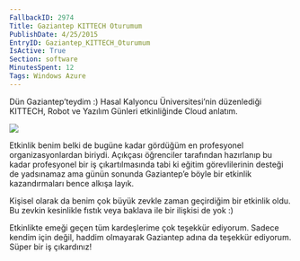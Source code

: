 ```yaml
---
FallbackID: 2974
Title: Gaziantep KITTECH Oturumum
PublishDate: 4/25/2015
EntryID: Gaziantep_KITTECH_Oturumum
IsActive: True
Section: software
MinutesSpent: 12
Tags: Windows Azure
---
```

Dün Gaziantep’teydim :) Hasal Kalyoncu Üniversitesi’nin düzenlediği KITTECH, Robot ve Yazılım Günleri etkinliğinde Cloud anlatım. ![](http://blob.daron.yondem.com/assets/2974/kittech.jpg)Etkinlik benim belki de bugüne kadar gördüğüm en profesyonel organizasyonlardan biriydi. Açıkçası öğrenciler tarafından hazırlanıp bu kadar profesyonel bir iş çıkartılmasında tabi ki eğitim görevlilerinin desteği de yadsınamaz ama günün sonunda Gaziantep’e böyle bir etkinlik kazandırmaları bence alkışa layık. Kişisel olarak da benim çok büyük zevkle zaman geçirdiğim bir etkinlik oldu. Bu zevkin kesinlikle fıstık veya baklava ile bir ilişkisi de yok :) Etkinlikte emeği geçen tüm kardeşlerime çok teşekkür ediyorum. Sadece kendim için değil, haddim olmayarak Gaziantep adına da teşekkür ediyorum. Süper bir iş çıkardınız!
